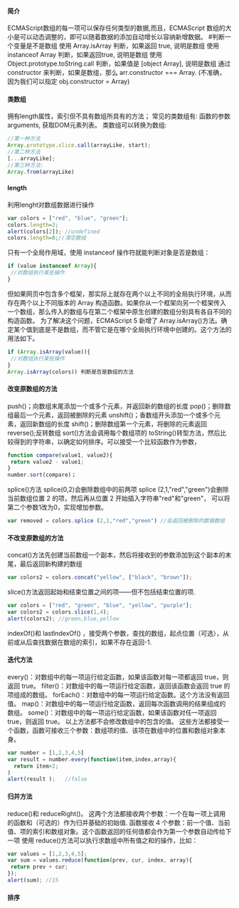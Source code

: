 #### 简介

ECMAScript数组的每一项可以保存任何类型的数据,而且，ECMAScript 数组的大小是可以动态调整的，即可以随着数据的添加自动增长以容纳新增数据。
#判断一个变量是不是数组
使用 Array.isArray 判断，如果返回 true, 说明是数组
使用 instanceof Array 判断，如果返回true, 说明是数组
使用 Object.prototype.toString.call 判断，如果值是 [object Array], 说明是数组
通过 constructor 来判断，如果是数组，那么 arr.constructor === Array. (不准确，因为我们可以指定 obj.constructor = Array)

#### 类数组

拥有length属性，索引但不具有数组所具有的方法；
常见的类数组有: 函数的参数 arguments, 获取DOM元素列表。
类数组可以转换为数组:

```javascript
//第一种方法
Array.prototype.slice.call(arrayLike, start);
//第二种方法
[...arrayLike];
//第三种方法:
Array.from(arrayLike)
```
#### length 

利用lenght对数组数据进行操作

```javascript
var colors = ["red", "blue", "green"]; 
colors.length=2;
alert(colors[2]); //undefined
colors.length=0;//清空数组
```
只有一个全局作用域，使用 instanceof 操作符就能判断对象是否是数组：
```javascript
if (value instanceof Array){ 
 //对数组执行某些操作
} 
```
但如果网页中包含多个框架，那实际上就存在两个以上不同的全局执行环境，从而存在两个以上不同版本的 Array 构造函数。如果你从一个框架向另一个框架传入一个数组，那么传入的数组与在第二个框架中原生创建的数组分别具有各自不同的构造函数。
为了解决这个问题，ECMAScript 5 新增了 Array.isArray()方法。确定某个值到底是不是数组，而不管它是在哪个全局执行环境中创建的。这个方法的用法如下。

```javascript
if (Array.isArray(value)){ 
 //对数组执行某些操作
} 
Array.isArray(colors)) 判断是否是数组的方法
```

#### 改变原数组的方法

push()；向数组末尾添加一个或多个元素，并返回新的数组的长度
pop()；删除数组最后一个元素，返回被删除的元素
unshift()；香数组开头添加一个或多个元素，返回新数组的长度
shift()；删除数组第一个元素，将删除的元素返回
reverse();反转数组
sort()方法会调用每个数组项的 toString()转型方法，然后比较得到的字符串，以确定如何排序。可以接受一个比较函数作为参数，

```javascript
function compare(value1, value2){ 
 return value2 - value1; 
} 
number.sort(compare)；
```
splice()方法
splice(0,2)会删除数组中的前两项
splice (2,1,"red","green")会删除当前数组位置 2 的项，然后再从位置 2 开始插入字符串"red"和"green"， 可以将第二个参数1改为0，实现增加参数。

```javascript
var removed = colors.splice (2,1,"red","green") //会返回被删除的数据数组
```
#### 不改变原数组的方法

concat()方法先创建当前数组一个副本，然后将接收到的参数添加到这个副本的末尾，最后返回新构建的数组

```javascript
var colors2 = colors.concat("yellow", ["black", "brown"]); 
```
slice()方法返回起始和结束位置之间的项——但不包括结束位置的项.
```javascript
var colors = ["red", "green", "blue", "yellow", "purple"]; 
var colors2 = colors.slice(1,4);
alert(colors2); //green,blue,yellow 
```
indexOf()和 lastIndexOf() ，接受两个参数，查找的数组，起点位置（可选），从前或从后查找数据在数组的索引，如果不存在返回-1.

#### 迭代方法

every()：对数组中的每一项运行给定函数，如果该函数对每一项都返回 true，则返回 true。
filter()：对数组中的每一项运行给定函数，返回该函数会返回 true 的项组成的数组。
forEach()：对数组中的每一项运行给定函数。这个方法没有返回值。
map()：对数组中的每一项运行给定函数，返回每次函数调用的结果组成的数组。
some()：对数组中的每一项运行给定函数，如果该函数对任一项返回 true，则返回 true。
以上方法都不会修改数组中的包含的值。
这些方法都接受一个函数，函数可接收三个参数：数组项的值、该项在数组中的位置和数组对象本身。

```javascript
var number = [1,2,3,4,5]
var result = number.every(function(item,index,array){
  return item>2;
)
alert(result );   //false
```

#### 归并方法

reduce()和 reduceRight()。
这两个方法都接收两个参数：一个在每一项上调用的函数和（可选的）作为归并基础的初始值.
函数接收 4 个参数：前一个值、当前值、项的索引和数组对象。这个函数返回的任何值都会作为第一个参数自动传给下一项
使用 reduce()方法可以执行求数组中所有值之和的操作，比如：

```javascript
var values = [1,2,3,4,5]; 
var sum = values.reduce(function(prev, cur, index, array){ 
 return prev + cur; 
}); 
alert(sum); //15 
```

#### 排序

